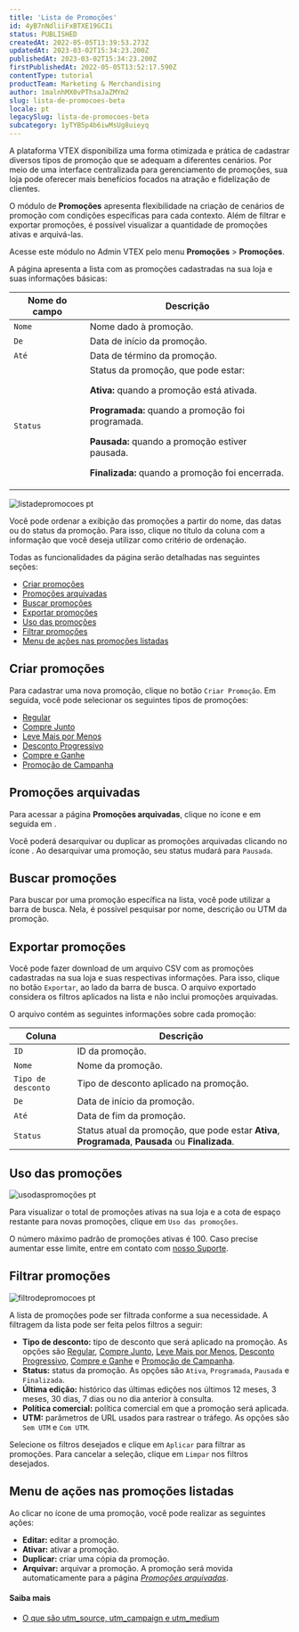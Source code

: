 ```yaml
---
title: 'Lista de Promoções'
id: 4yB7nNdliiFxBTXE19GCIi
status: PUBLISHED
createdAt: 2022-05-05T13:39:53.273Z
updatedAt: 2023-03-02T15:34:23.200Z
publishedAt: 2023-03-02T15:34:23.200Z
firstPublishedAt: 2022-05-05T13:52:17.590Z
contentType: tutorial
productTeam: Marketing & Merchandising
author: 1malnhMX0vPThsaJaZMYm2
slug: lista-de-promocoes-beta
locale: pt
legacySlug: lista-de-promocoes-beta
subcategory: 1yTYB5p4b6iwMsUg8uieyq
---
```


A plataforma VTEX disponibiliza uma forma otimizada e prática de cadastrar diversos tipos de promoção que se adequam a diferentes cenários. Por meio de uma interface centralizada para gerenciamento de promoções, sua loja pode oferecer mais benefícios focados na atração e fidelização de clientes.

O módulo de **Promoções** apresenta flexibilidade na criação de cenários de promoção com condições específicas para cada contexto. Além de filtrar e exportar promoções, é possível visualizar a quantidade de promoções ativas e arquivá-las.

Acesse este módulo no Admin VTEX pelo menu <i class="fas fa-bullhorn"></i> **Promoções** > **Promoções**.

A página apresenta a lista com as promoções cadastradas na sua loja e suas informações básicas:

| **Nome do campo** | **Descrição** |
|---|---|
| `Nome` | Nome dado à promoção. |
| `De` | Data de início da promoção. |
| `Até` | Data de término da promoção. |
| `Status` | Status da promoção, que pode estar: <p> __Ativa:__ quando a promoção está ativada.</p> <p>__Programada:__ quando a promoção foi programada.</p> <p>__Pausada:__ quando a promoção estiver pausada. <p>__Finalizada:__ quando a promoção foi encerrada.</p> |

![listadepromocoes pt](https://images.ctfassets.net/alneenqid6w5/3vT0P63t0Kvm2heipqfpsT/5f4e74dae8d76243d8214588c2db247a/listadepromocoes_pt.gif)

Você pode ordenar a exibição das promoções a partir do nome, das datas ou do status da promoção. Para isso, clique no título da coluna com a informação que você deseja utilizar como critério de ordenação.

Todas as funcionalidades da página serão detalhadas nas seguintes seções:

- [Criar promoções](#criar-promocoes)
- [Promoções arquivadas](#promocoes-arquivadas)
- [Buscar promoções](#buscar-promocoes)
- [Exportar promoções](#exportar-promocoes)
- [Uso das promoções](#uso-das-promocoes)
- [Filtrar promoções](#filtrar-promocoes)
- [Menu de ações nas promoções listadas](#menu-de-acoes-nas-promocoes-listadas)

## Criar promoções

Para cadastrar uma nova promoção, clique no botão `Criar Promoção`. Em seguida, você pode selecionar os seguintes tipos de promoções:

- [Regular](https://help.vtex.com/pt/tracks/promocoes--6asfF1vFYiZgTQtOzwJchR/7FjbeZdE2KMwk5L1t98pZI)
- [Compre Junto](https://help.vtex.com/pt/tutorial/compre-junto--tutorials_323)
- [Leve Mais por Menos](https://help.vtex.com/pt/tutorial/leve-mais-por-menos--tutorials_325)
- [Desconto Progressivo](https://help.vtex.com/pt/tutorial/desconto-progressivo--tutorials_324)
- [Compre e Ganhe](https://help.vtex.com/pt/tutorial/compre-e-ganhe--tutorials_322)
- [Promoção de Campanha](https://help.vtex.com/pt/tutorial/promocao-de-campanha--1ChYXhK2AQGuS6wAqS8Ume)

## Promoções arquivadas

Para acessar a página **Promoções arquivadas**, clique no ícone <i class="fas fa-ellipsis-v"></i> e em seguida em <i class="fas fa-box"></i>.

Você poderá desarquivar ou duplicar as promoções arquivadas clicando no ícone <i class="fas fa-ellipsis-v"></i>. Ao desarquivar uma promoção, seu status mudará para `Pausada`.

## Buscar promoções

Para buscar por uma promoção específica na lista, você pode utilizar a barra de busca. Nela, é possível pesquisar por nome, descrição ou UTM da promoção.

## Exportar promoções

Você pode fazer download de um arquivo CSV com as promoções cadastradas na sua loja e suas respectivas informações. Para isso, clique no botão <i class="fas fa-download"></i> `Exportar`, ao lado da barra de busca. O arquivo exportado considera os filtros aplicados na lista e não inclui promoções arquivadas.

O arquivo contém as seguintes informações sobre cada promoção:

| **Coluna** | **Descrição** |
|---|---|
| `ID` | ID da promoção. |
| `Nome` | Nome da promoção. |
| `Tipo de desconto` | Tipo de desconto aplicado na promoção. |
| `De` | Data de início da promoção. |
| `Até` | Data de fim da promoção. |
| `Status` | Status atual da promoção, que pode estar __Ativa__, __Programada__, __Pausada__ ou __Finalizada__. |

## Uso das promoções

![usodaspromoções pt](https://images.ctfassets.net/alneenqid6w5/6kpAz3b5vxOjIb8o9Aouxe/2c9b92564afeadbeb777b04813fbe0fa/usodaspromo____es_pt.JPG)

Para visualizar o total de promoções ativas na sua loja e a cota de espaço restante para novas promoções, clique em `Uso das promoções`.

O número máximo padrão de promoções ativas é 100. Caso precise aumentar esse limite, entre em contato com [nosso Suporte](https://support.vtex.com/hc/pt-br/requests).

## Filtrar promoções

![filtrodepromocoes pt](https://images.ctfassets.net/alneenqid6w5/3flpyzIkBlYDiuhYLea8nu/6e57eb53961b821b54233964711fe4d4/filtrodepromocoes_pt.gif)

A lista de promoções pode ser filtrada conforme a sua necessidade. A filtragem da lista pode ser feita pelos filtros a seguir: 

- **Tipo de desconto:** tipo de desconto que será aplicado na promoção. As opções são [Regular](https://help.vtex.com/pt/tracks/promocoes--6asfF1vFYiZgTQtOzwJchR/7FjbeZdE2KMwk5L1t98pZI), [Compre Junto](https://help.vtex.com/pt/tutorial/compre-junto--tutorials_323), [Leve Mais por Menos](https://help.vtex.com/pt/tutorial/leve-mais-por-menos--tutorials_325), [Desconto Progressivo](https://help.vtex.com/pt/tutorial/desconto-progressivo--tutorials_324), [Compre e Ganhe](https://help.vtex.com/pt/tutorial/compre-e-ganhe--tutorials_322) e [Promoção de Campanha](https://help.vtex.com/pt/tutorial/promocao-de-campanha--1ChYXhK2AQGuS6wAqS8Ume).
- **Status:** status da promoção. As opções são `Ativa`, `Programada`, `Pausada` e `Finalizada`.
- **Última edição:** histórico das últimas edições nos últimos 12 meses, 3 meses, 30 dias, 7 dias ou no dia anterior à consulta.
- **Política comercial:** política comercial em que a promoção será aplicada.
- **UTM:** parâmetros de URL usados para rastrear o tráfego. As opções são `Sem UTM` e `Com UTM`.

Selecione os filtros desejados e clique em `Aplicar` para filtrar as promoções. Para cancelar a seleção, clique em `Limpar` nos filtros desejados.

## Menu de ações nas promoções listadas

Ao clicar no ícone <i class="fas fa-ellipsis-v"></i> de uma promoção, você pode realizar as seguintes ações:

- <i class="far fa-times-circle"></i> __Editar:__ editar a promoção.
- <i class="far fa-check-circle"></i> __Ativar:__ ativar a promoção.
- <i class="far fa-clone"></i> __Duplicar:__ criar uma cópia da promoção.
- <i class="fas fa-archive"></i> __Arquivar:__ arquivar a promoção. A promoção será movida automaticamente para a página *[Promoções arquivadas](#promocoes-arquivadas)*.

#### Saiba mais
- [O que são utm_source, utm_campaign e utm_medium](https://help.vtex.com/pt/tutorial/o-que-sao-utm-source-utm-campaign-e-utm-medium--2wTz7QJ8KUG6skGAoAQuii)
